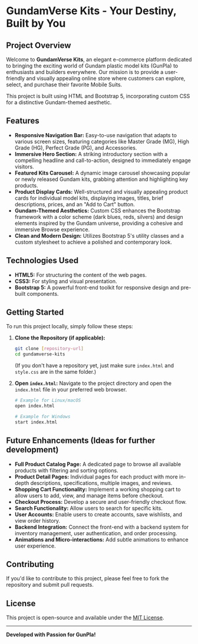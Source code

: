 # GundamVerse Kits - Your Destiny, Built by You

## Project Overview

Welcome to **GundamVerse Kits**, an elegant e-commerce platform dedicated to bringing the exciting world of Gundam plastic model kits (GunPla) to enthusiasts and builders everywhere. Our mission is to provide a user-friendly and visually appealing online store where customers can explore, select, and purchase their favorite Mobile Suits.

This project is built using HTML and Bootstrap 5, incorporating custom CSS for a distinctive Gundam-themed aesthetic.

## Features

* **Responsive Navigation Bar:** Easy-to-use navigation that adapts to various screen sizes, featuring categories like Master Grade (MG), High Grade (HG), Perfect Grade (PG), and Accessories.
* **Immersive Hero Section:** A striking introductory section with a compelling headline and call-to-action, designed to immediately engage visitors.
* **Featured Kits Carousel:** A dynamic image carousel showcasing popular or newly released Gundam kits, grabbing attention and highlighting key products.
* **Product Display Cards:** Well-structured and visually appealing product cards for individual model kits, displaying images, titles, brief descriptions, prices, and an "Add to Cart" button.
* **Gundam-Themed Aesthetics:** Custom CSS enhances the Bootstrap framework with a color scheme (dark blues, reds, silvers) and design elements inspired by the Gundam universe, providing a cohesive and immersive Browse experience.
* **Clean and Modern Design:** Utilizes Bootstrap 5's utility classes and a custom stylesheet to achieve a polished and contemporary look.

## Technologies Used

* **HTML5:** For structuring the content of the web pages.
* **CSS3:** For styling and visual presentation.
* **Bootstrap 5:** A powerful front-end toolkit for responsive design and pre-built components.

## Getting Started

To run this project locally, simply follow these steps:

1.  **Clone the Repository (if applicable):**
    ```bash
    git clone [repository-url]
    cd gundamverse-kits
    ```
    (If you don't have a repository yet, just make sure `index.html` and `style.css` are in the same folder.)

2.  **Open `index.html`:**
    Navigate to the project directory and open the `index.html` file in your preferred web browser.

    ```bash
    # Example for Linux/macOS
    open index.html

    # Example for Windows
    start index.html
    ```

## Future Enhancements (Ideas for further development)

* **Full Product Catalog Page:** A dedicated page to browse all available products with filtering and sorting options.
* **Product Detail Pages:** Individual pages for each product with more in-depth descriptions, specifications, multiple images, and reviews.
* **Shopping Cart Functionality:** Implement a working shopping cart to allow users to add, view, and manage items before checkout.
* **Checkout Process:** Develop a secure and user-friendly checkout flow.
* **Search Functionality:** Allow users to search for specific kits.
* **User Accounts:** Enable users to create accounts, save wishlists, and view order history.
* **Backend Integration:** Connect the front-end with a backend system for inventory management, user authentication, and order processing.
* **Animations and Micro-interactions:** Add subtle animations to enhance user experience.

## Contributing

If you'd like to contribute to this project, please feel free to fork the repository and submit pull requests.

## License

This project is open-source and available under the [MIT License](LICENSE).

---

**Developed with Passion for GunPla!**
